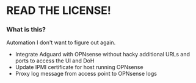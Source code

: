 # READ THE LICENSE!

### What is this?

Automation I don't want to figure out again.
- Integrate Adguard with OPNsense without hacky additional URLs and ports to access the UI and DoH
- Update IPMI certificate for host running OPNsense
- Proxy log message from access point to OPNsense logs
